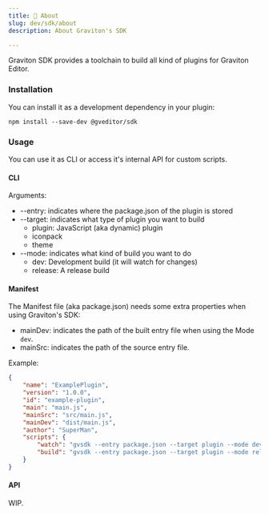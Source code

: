 ```yaml
---
title: 🧵 About
slug: dev/sdk/about
description: About Graviton's SDK

---
```


Graviton SDK provides a toolchain to build all kind of plugins for Graviton Editor.

### Installation

You can install it as a development dependency in your plugin:

```shell
npm install --save-dev @gveditor/sdk
```

### Usage

You can use it as CLI or access it's internal API  for custom scripts.

#### CLI

Arguments: 
* --entry: indicates where the package.json of the plugin is stored
* --target: indicates what type of plugin you want to build
   - plugin: JavaScript (aka dynamic) plugin
   - iconpack
   - theme
* --mode: indicates what kind of build you want to do
   - dev: Development build (it will watch for changes)
   - release: A release build
   
#### Manifest

The Manifest file (aka package.json) needs some extra properties when using Graviton's SDK:

* mainDev: indicates the path of the built entry file when using the Mode `dev`.
* mainSrc: indicates the path of the source entry file.

Example:

```json
{
	"name": "ExamplePlugin",
	"version": "1.0.0",
	"id": "example-plugin",
	"main": "main.js",
	"mainSrc": "src/main.js",
	"mainDev": "dist/main.js",
	"author": "SuperMan",
	"scripts": {
		"watch": "gvsdk --entry package.json --target plugin --mode dev",
		"build": "gvsdk --entry package.json --target plugin --mode release"
	}
}
```

#### API

WIP.